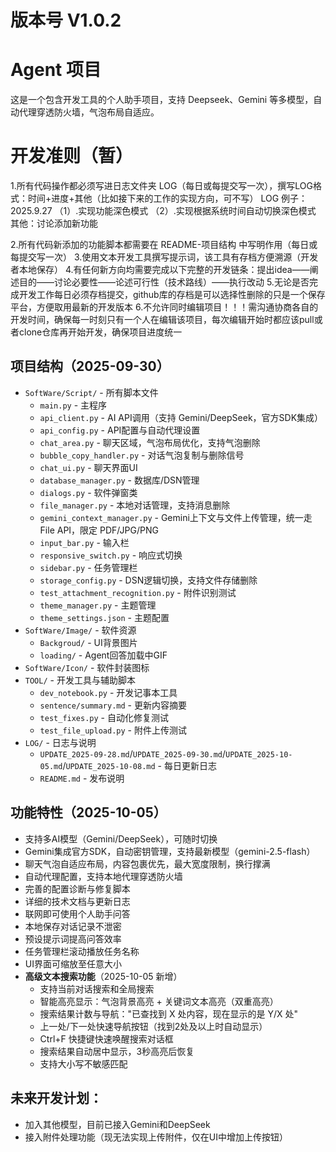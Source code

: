 # 版本号 V1.0.2
# Agent 项目

这是一个包含开发工具的个人助手项目，支持 Deepseek、Gemini 等多模型，自动代理穿透防火墙，气泡布局自适应。

# 开发准则（暂）

1.所有代码操作都必须写进日志文件夹 LOG（每日或每提交写一次），撰写LOG格式：时间+进度+其他（比如接下来的工作的实现方向，可不写）
LOG 例子：
2025.9.27
（1）.实现功能深色模式
（2）.实现根据系统时间自动切换深色模式
其他：讨论添加新功能

2.所有代码新添加的功能脚本都需要在 README-项目结构 中写明作用（每日或每提交写一次）
3.使用文本开发工具撰写提示词，该工具有存档方便溯源（开发者本地保存）
4.有任何新方向均需要完成以下完整的开发链条：提出idea——阐述目的——讨论必要性——论述可行性（技术路线）——执行改动
5.无论是否完成开发工作每日必须存档提交，github库的存档是可以选择性删除的只是一个保存平台，方便取用最新的开发版本
6.不允许同时编辑项目！！！需沟通协商各自的开发时间，确保每一时刻只有一个人在编辑该项目，每次编辑开始时都应该pull或者clone仓库再开始开发，确保项目进度统一

## 项目结构（2025-09-30）

- `SoftWare/Script/` - 所有脚本文件
  - `main.py` - 主程序
  - `api_client.py` - AI API调用（支持 Gemini/DeepSeek，官方SDK集成）
  - `api_config.py` - API配置与自动代理设置
  - `chat_area.py` - 聊天区域，气泡布局优化，支持气泡删除
  - `bubble_copy_handler.py` - 对话气泡复制与删除信号
  - `chat_ui.py` - 聊天界面UI
  - `database_manager.py` - 数据库/DSN管理
  - `dialogs.py` - 软件弹窗类
  - `file_manager.py` - 本地对话管理，支持消息删除
  - `gemini_context_manager.py` - Gemini上下文与文件上传管理，统一走 File API，限定 PDF/JPG/PNG
  - `input_bar.py` - 输入栏
  - `responsive_switch.py` - 响应式切换
  - `sidebar.py` - 任务管理栏
  - `storage_config.py` - DSN逻辑切换，支持文件存储删除
  - `test_attachment_recognition.py` - 附件识别测试
  - `theme_manager.py` - 主题管理
  - `theme_settings.json` - 主题配置
- `SoftWare/Image/` - 软件资源
  - `Backgroud/` - UI背景图片
  - `loading/` - Agent回答加载中GIF
- `SoftWare/Icon/` - 软件封装图标
- `TOOL/` - 开发工具与辅助脚本
  - `dev_notebook.py` - 开发记事本工具
  - `sentence/summary.md` - 更新内容摘要
  - `test_fixes.py` - 自动化修复测试
  - `test_file_upload.py` - 附件上传测试
- `LOG/` - 日志与说明
  - `UPDATE_2025-09-28.md`/`UPDATE_2025-09-30.md`/`UPDATE_2025-10-05.md`/`UPDATE_2025-10-08.md` - 每日更新日志
  - `README.md` - 发布说明

## 功能特性（2025-10-05）

- 支持多AI模型（Gemini/DeepSeek），可随时切换
- Gemini集成官方SDK，自动密钥管理，支持最新模型（gemini-2.5-flash）
- 聊天气泡自适应布局，内容包裹优先，最大宽度限制，换行撑满
- 自动代理配置，支持本地代理穿透防火墙
- 完善的配置诊断与修复脚本
- 详细的技术文档与更新日志
- 联网即可使用个人助手问答
- 本地保存对话记录不泄密
- 预设提示词提高问答效率
- 任务管理栏滚动播放任务名称
- UI界面可缩放至任意大小
- **高级文本搜索功能**（2025-10-05 新增）
  - 支持当前对话搜索和全局搜索
  - 智能高亮显示：气泡背景高亮 + 关键词文本高亮（双重高亮）
  - 搜索结果计数与导航："已查找到 X 处内容，现在显示的是 Y/X 处"
  - 上一处/下一处快速导航按钮（找到2处及以上时自动显示）
  - Ctrl+F 快捷键快速唤醒搜索对话框
  - 搜索结果自动居中显示，3秒高亮后恢复
  - 支持大小写不敏感匹配

## 未来开发计划：
- 加入其他模型，目前已接入Gemini和DeepSeek
- 接入附件处理功能（现无法实现上传附件，仅在UI中增加上传按钮）